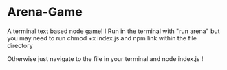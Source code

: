 # Arena-Game
A terminal text based node game! 
I Run in the terminal with "run arena" but you may need to run chmod +x index.js and npm link within the file directory

Otherwise just navigate to the file in your terminal and node index.js !
